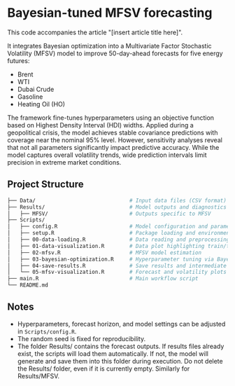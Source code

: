 # Bayesian-tuned MFSV forecasting
This code accompanies the article "[insert article title here]".

It integrates Bayesian optimization into a Multivariate Factor Stochastic Volatility (MFSV) model to improve 50-day-ahead forecasts for five energy futures:
+ Brent
+ WTI
+ Dubai Crude
+ Gasoline
+ Heating Oil (HO)

The framework fine-tunes hyperparameters using an objective function based on Highest Density Interval (HDI) widths. Applied during a geopolitical crisis, the model achieves stable covariance predictions with coverage near the nominal 95% level. However, sensitivity analyses reveal that not all parameters significantly impact predictive accuracy. While the model captures overall volatility trends, wide prediction intervals limit precision in extreme market conditions.


## Project Structure
```bash
├── Data/                              # Input data files (CSV format)                    
├── Results/                           # Model outputs and diagnostics
│   ├── MFSV/                          # Outputs specific to MFSV
├── Scripts/
│   ├── config.R                       # Model configuration and parameters               
│   ├── setup.R                        # Package loading and environment setup          
│   ├── 00-data-loading.R              # Data reading and preprocessing
│   ├── 01-data-visualization.R        # Data plot highlighting train/test
│   ├── 02-mfsv.R                      # MFSV model estimation  
│   ├── 03-bayesian-optimization.R     # Hyperparameter tuning via Bayesian Optimization
│   ├── 04-save-results.R              # Save results and intermediate outputs   
│   └── 05-mfsv-visualization.R        # Forecast and volatility plots
├── main.R                             # Main workflow script                   
└── README.md     
```

## Notes
+ Hyperparameters, forecast horizon, and model settings can be adjusted in `Scripts/config.R`.
+ The random seed is fixed for reproducibility.
+ The folder Results/ contains the forecast outputs. If results files already exist, the scripts will load them automatically. If not, the model will generate and save them into this folder during execution. Do not delete the Results/ folder, even if it is currently empty. Similarly for Results/MFSV.
